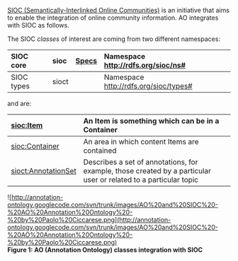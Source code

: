 [SIOC (Semantically-Interlinked Online Communities)](http://sioc-project.org/) is an initiative that aims to enable the integration of online community information. AO integrates with SIOC as follows.

The SIOC _classes_ of interest are coming from two different namespaces:

| SIOC core | sioc | [Specs](http://rdfs.org/sioc/spec/) | Namespace http://rdfs.org/sioc/ns# |
|:----------|:-----|:------------------------------------|:-----------------------------------|
| SIOC types | sioct |                                     | Namespace http://rdfs.org/sioc/types# |

and are:

| [sioc:Item](http://rdfs.org/sioc/ns#Item) | An Item is something which can be in a Container |
|:------------------------------------------|:-------------------------------------------------|
| [sioc:Container](http://rdfs.org/sioc/ns#Container) | An area in which content Items are contained     |
| [sioct:AnnotationSet](http://rdfs.org/sioc/types#AnnotationSet) | Describes a set of annotations, for example, those created by a particular user or related to a particular topic |

![http://annotation-ontology.googlecode.com/svn/trunk/images/AO%20and%20SIOC%20-%20AO%20Annotation%20Ontology%20-%20by%20Paolo%20Ciccarese.png](http://annotation-ontology.googlecode.com/svn/trunk/images/AO%20and%20SIOC%20-%20AO%20Annotation%20Ontology%20-%20by%20Paolo%20Ciccarese.png)<br />
<b>Figure 1: AO (Annotation Ontology) classes integration with SIOC</b>